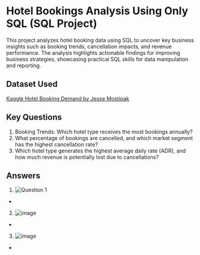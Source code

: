 # Hotel Bookings Analysis Using Only SQL (SQL Project)
This project analyzes hotel booking data using SQL to uncover key business insights such as booking trends, cancellation impacts, and revenue performance. The analysis highlights actionable findings for improving business strategies, showcasing practical SQL skills for data manipulation and reporting.


## Dataset Used
<a href="https://www.kaggle.com/datasets/jessemostipak/hotel-booking-demand/data">Kaggle Hotel Booking Demand by Jesse Mostipak</a>


## Key Questions
1. Booking Trends: Which hotel type receives the most bookings annually?
2. What percentage of bookings are cancelled, and which market segment has the highest cancellation rate?
3. Which hotel type generates the highest average daily rate (ADR), and how much revenue is potentially lost due to cancellations?

## Answers
1. ![Question 1](https://github.com/user-attachments/assets/c6f64ba9-eb8f-4974-8af0-12f9dfc1db4f)
  - 
2. ![image](https://github.com/user-attachments/assets/098ea738-6c25-42d6-97fd-655b618266cf)
  - 
3. ![image](https://github.com/user-attachments/assets/88155d64-f13f-45b4-b93d-a06a9909d7a5)
  - 
